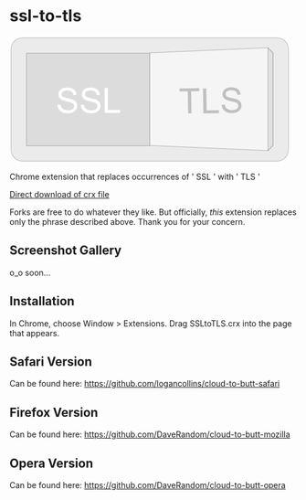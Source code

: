 ssl-to-tls
=============

![](logo.png)

Chrome extension that replaces occurrences of ' SSL ' with ' TLS '

[Direct download of crx file](https://github.com/rimhoffd/ssl-to-tls/blob/master/SSLtoTLS.crx?raw=true)

Forks are free to do whatever they like.  But officially, _this_ extension replaces only the phrase described above. Thank you for your concern.

Screenshot Gallery
------------------

o_o soon...

Installation
------------

In Chrome, choose Window > Extensions.  Drag SSLtoTLS.crx into the page that appears.

Safari Version
--------------

Can be found here: https://github.com/logancollins/cloud-to-butt-safari

Firefox Version
---------------

Can be found here: https://github.com/DaveRandom/cloud-to-butt-mozilla


Opera Version
---------------

Can be found here: https://github.com/DaveRandom/cloud-to-butt-opera
